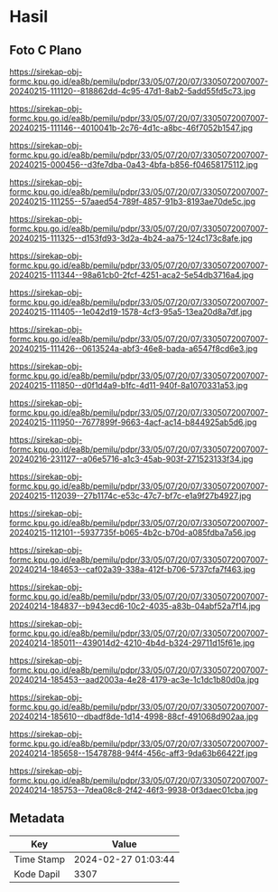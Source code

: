 # Hasil

## Foto C Plano

https://sirekap-obj-formc.kpu.go.id/ea8b/pemilu/pdpr/33/05/07/20/07/3305072007007-20240215-111120--818862dd-4c95-47d1-8ab2-5add55fd5c73.jpg

https://sirekap-obj-formc.kpu.go.id/ea8b/pemilu/pdpr/33/05/07/20/07/3305072007007-20240215-111146--4010041b-2c76-4d1c-a8bc-46f7052b1547.jpg

https://sirekap-obj-formc.kpu.go.id/ea8b/pemilu/pdpr/33/05/07/20/07/3305072007007-20240215-000456--d3fe7dba-0a43-4bfa-b856-f04658175112.jpg

https://sirekap-obj-formc.kpu.go.id/ea8b/pemilu/pdpr/33/05/07/20/07/3305072007007-20240215-111255--57aaed54-789f-4857-91b3-8193ae70de5c.jpg

https://sirekap-obj-formc.kpu.go.id/ea8b/pemilu/pdpr/33/05/07/20/07/3305072007007-20240215-111325--d153fd93-3d2a-4b24-aa75-124c173c8afe.jpg

https://sirekap-obj-formc.kpu.go.id/ea8b/pemilu/pdpr/33/05/07/20/07/3305072007007-20240215-111344--98a61cb0-2fcf-4251-aca2-5e54db3716a4.jpg

https://sirekap-obj-formc.kpu.go.id/ea8b/pemilu/pdpr/33/05/07/20/07/3305072007007-20240215-111405--1e042d19-1578-4cf3-95a5-13ea20d8a7df.jpg

https://sirekap-obj-formc.kpu.go.id/ea8b/pemilu/pdpr/33/05/07/20/07/3305072007007-20240215-111426--0613524a-abf3-46e8-bada-a6547f8cd6e3.jpg

https://sirekap-obj-formc.kpu.go.id/ea8b/pemilu/pdpr/33/05/07/20/07/3305072007007-20240215-111850--d0f1d4a9-b1fc-4d11-940f-8a1070331a53.jpg

https://sirekap-obj-formc.kpu.go.id/ea8b/pemilu/pdpr/33/05/07/20/07/3305072007007-20240215-111950--7677899f-9663-4acf-ac14-b844925ab5d6.jpg

https://sirekap-obj-formc.kpu.go.id/ea8b/pemilu/pdpr/33/05/07/20/07/3305072007007-20240216-231127--a06e5716-a1c3-45ab-903f-271523133f34.jpg

https://sirekap-obj-formc.kpu.go.id/ea8b/pemilu/pdpr/33/05/07/20/07/3305072007007-20240215-112039--27b1174c-e53c-47c7-bf7c-e1a9f27b4927.jpg

https://sirekap-obj-formc.kpu.go.id/ea8b/pemilu/pdpr/33/05/07/20/07/3305072007007-20240215-112101--5937735f-b065-4b2c-b70d-a085fdba7a56.jpg

https://sirekap-obj-formc.kpu.go.id/ea8b/pemilu/pdpr/33/05/07/20/07/3305072007007-20240214-184653--caf02a39-338a-412f-b706-5737cfa7f463.jpg

https://sirekap-obj-formc.kpu.go.id/ea8b/pemilu/pdpr/33/05/07/20/07/3305072007007-20240214-184837--b943ecd6-10c2-4035-a83b-04abf52a7f14.jpg

https://sirekap-obj-formc.kpu.go.id/ea8b/pemilu/pdpr/33/05/07/20/07/3305072007007-20240214-185011--439014d2-4210-4b4d-b324-29711d15f61e.jpg

https://sirekap-obj-formc.kpu.go.id/ea8b/pemilu/pdpr/33/05/07/20/07/3305072007007-20240214-185453--aad2003a-4e28-4179-ac3e-1c1dc1b80d0a.jpg

https://sirekap-obj-formc.kpu.go.id/ea8b/pemilu/pdpr/33/05/07/20/07/3305072007007-20240214-185610--dbadf8de-1d14-4998-88cf-491068d902aa.jpg

https://sirekap-obj-formc.kpu.go.id/ea8b/pemilu/pdpr/33/05/07/20/07/3305072007007-20240214-185658--15478788-94f4-456c-aff3-9da63b66422f.jpg

https://sirekap-obj-formc.kpu.go.id/ea8b/pemilu/pdpr/33/05/07/20/07/3305072007007-20240214-185753--7dea08c8-2f42-46f3-9938-0f3daec01cba.jpg


## Metadata

| Key        | Value               |
| ---------- | ------------------- |
| Time Stamp | 2024-02-27 01:03:44 |
| Kode Dapil | 3307                |



